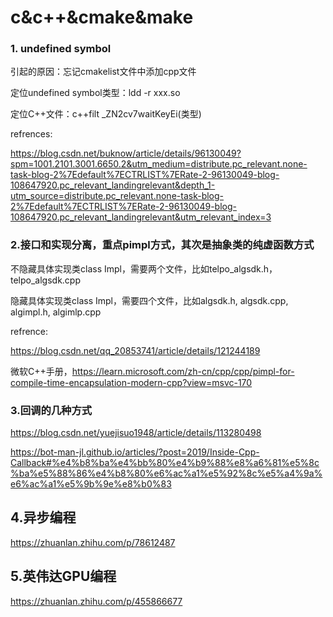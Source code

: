 # c&c++&cmake&make

### 1. undefined symbol

引起的原因：忘记cmakelist文件中添加cpp文件

定位undefined symbol类型：ldd -r xxx.so

定位C++文件：c++filt   _ZN2cv7waitKeyEi(类型)

refrences:

https://blog.csdn.net/buknow/article/details/96130049?spm=1001.2101.3001.6650.2&utm_medium=distribute.pc_relevant.none-task-blog-2%7Edefault%7ECTRLIST%7ERate-2-96130049-blog-108647920.pc_relevant_landingrelevant&depth_1-utm_source=distribute.pc_relevant.none-task-blog-2%7Edefault%7ECTRLIST%7ERate-2-96130049-blog-108647920.pc_relevant_landingrelevant&utm_relevant_index=3

### 2.接口和实现分离，重点pimpl方式，其次是抽象类的纯虚函数方式

不隐藏具体实现类class Impl，需要两个文件，比如telpo_algsdk.h，telpo_algsdk.cpp

隐藏具体实现类class Impl，需要四个文件，比如algsdk.h, algsdk.cpp, algimpl.h, algimlp.cpp

refrence:

https://blog.csdn.net/qq_20853741/article/details/121244189

微软C++手册，https://learn.microsoft.com/zh-cn/cpp/cpp/pimpl-for-compile-time-encapsulation-modern-cpp?view=msvc-170

### 3.回调的几种方式

https://blog.csdn.net/yuejisuo1948/article/details/113280498

https://bot-man-jl.github.io/articles/?post=2019/Inside-Cpp-Callback#%e4%b8%ba%e4%bb%80%e4%b9%88%e8%a6%81%e5%8c%ba%e5%88%86%e4%b8%80%e6%ac%a1%e5%92%8c%e5%a4%9a%e6%ac%a1%e5%9b%9e%e8%b0%83

## 4.异步编程

https://zhuanlan.zhihu.com/p/78612487

## 5.英伟达GPU编程

https://zhuanlan.zhihu.com/p/455866677
